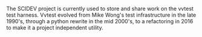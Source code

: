 The SCIDEV project is currently used to store and share work on
the vvtest test harness.  Vvtest evolved from Mike Wong's test
infrastructure in the late 1990's, through a python rewrite in the
mid 2000's, to a refactoring in 2016 to make it a project independent
utility.